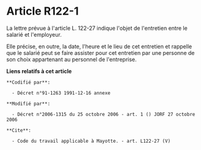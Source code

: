 # Article R122-1

La lettre prévue à l'article L. 122-27 indique l'objet de l'entretien entre le salarié et l'employeur. 

Elle précise, en outre, la date, l'heure et le lieu de cet entretien et rappelle que le salarié peut se faire assister pour
cet entretien par une personne de son choix appartenant au personnel de l'entreprise.

**Liens relatifs à cet article**

	**Codifié par**:

	  - Décret n°91-1263 1991-12-16 annexe

	**Modifié par**:

	  - Décret n°2006-1315 du 25 octobre 2006 - art. 1 () JORF 27 octobre 2006

	**Cite**:

	  - Code du travail applicable à Mayotte. - art. L122-27 (V)
